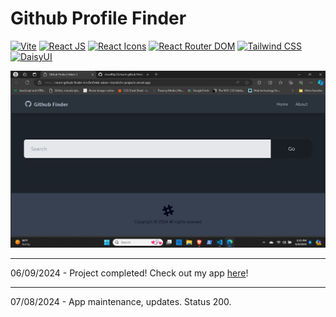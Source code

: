 # Github Profile Finder

[![Vite](https://img.shields.io/badge/Vite-v5.2.0-yellow.svg?logo=vite)](https://vitejs.dev)
[![React JS](https://img.shields.io/badge/React-v18.2.0-blue.svg?logo=react)](https://reactjs.org/)
[![React Icons](https://img.shields.io/badge/React%20Icons-v5.2.1-blue.svg?logo=react&logoColor=red)](https://react-icons.github.io/react-icons/)
[![React Router DOM](https://img.shields.io/badge/React%20Router%20DOM-v6.23.1-blue.svg?logo=reactrouter)](https://github.com/ReactTraining/react-router/)
[![Tailwind CSS](https://img.shields.io/badge/Tailwind%20CSS-v3.4.3-blue.svg?logo=tailwindcss)](https://tailwindcss.com/)
[![DaisyUI](https://img.shields.io/badge/Daisy%20UI-v4.11.1-pink.svg?logo=daisyui)](https://daisyui.com/)

![preview-pic](04-preview.png)

---

06/09/2024 - Project completed! Check out my app [here](https://react-github-finder-navy-six.vercel.app)!

---

07/08/2024 - App maintenance, updates. Status 200.